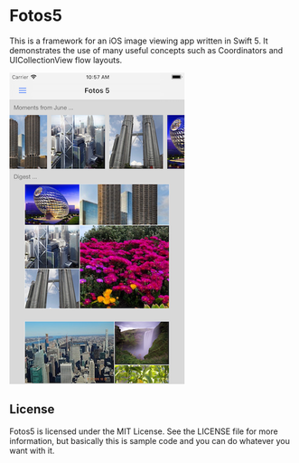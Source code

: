 # Fotos5

This is a framework for an iOS image viewing app written in Swift 5. It demonstrates the use of many useful concepts such as Coordinators and UICollectionView flow layouts.


<img src="Screenshot.png" width=310>





## License

Fotos5 is licensed under the MIT License. See the LICENSE file for more information, but basically this is sample code and you can do whatever you want with it.